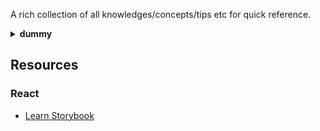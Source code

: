 
A rich collection of all knowledges/concepts/tips etc for quick reference.

<details>
<summary><strong>dummy</strong></summary>
  Dummy
</details>

## Resources
### React
  * [Learn Storybook](https://www.learnstorybook.com/react/en/test/)

